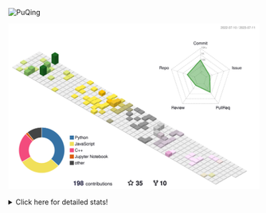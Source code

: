 ![PuQing](https://user-images.githubusercontent.com/27223114/171565019-9a56fae6-b08b-421f-99db-7e830da42371.png)

![](./profile-3d-contrib/profile-season-animate.svg)

<details>
<summary>Click here for detailed stats!</summary>

<!--START_SECTION:waka-->
![Lines of code](https://img.shields.io/badge/From%20Hello%20World%20I%27ve%20Written-703.7%20thousand%20lines%20of%20code-blue)

**🐱 My GitHub Data** 

> 📦 251.3 kB Used in GitHub's Storage 
 > 
> 🏆 81 Contributions in the Year 2023
 > 
> 🚫 Not Opted to Hire
 > 
> 📜 27 Public Repositories 
 > 
> 🔑 27 Private Repositories 
 > 
**I'm an Early 🐤** 

```text
🌞 Morning                287 commits         █████░░░░░░░░░░░░░░░░░░░░   19.47 % 
🌆 Daytime                763 commits         █████████████░░░░░░░░░░░░   51.76 % 
🌃 Evening                176 commits         ███░░░░░░░░░░░░░░░░░░░░░░   11.94 % 
🌙 Night                  248 commits         ████░░░░░░░░░░░░░░░░░░░░░   16.82 % 
```


📊 **This Week I Spent My Time On** 

```text
💬 Programming Languages: 
Markdown                 12 hrs 26 mins      ███████████████████░░░░░░   76.36 % 
Docker                   1 hr 21 mins        ██░░░░░░░░░░░░░░░░░░░░░░░   08.35 % 
Python                   1 hr 5 mins         ██░░░░░░░░░░░░░░░░░░░░░░░   06.68 % 
C++                      29 mins             █░░░░░░░░░░░░░░░░░░░░░░░░   03.04 % 
YAML                     23 mins             █░░░░░░░░░░░░░░░░░░░░░░░░   02.45 % 

🔥 Editors: 
Obsidian                 12 hrs 26 mins      ███████████████████░░░░░░   76.36 % 
VS Code                  3 hrs 51 mins       ██████░░░░░░░░░░░░░░░░░░░   23.64 % 

💻 Operating System: 
Windows                  12 hrs 26 mins      ███████████████████░░░░░░   76.36 % 
WSL                      3 hrs 51 mins       ██████░░░░░░░░░░░░░░░░░░░   23.64 % 
```


<!--END_SECTION:waka-->
</details>
